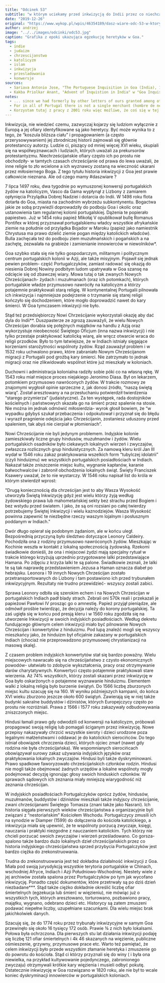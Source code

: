 ```yaml
---
title: "Odcinek 53"
subtitle: "w którym uciekamy przed inkwizycją do Indii przez co niechcący przyczyniamy się do założenia inkwizycji także tam."
date: "2019-12-26"
original: "https://www.wykop.pl/wpis/46354189/dasz-wiare-odc-53-w-ktorym-uciekamy-przed-inkwizyc/"
author: andrzej
image: "../../images/odcinki/odc53.jpg"
caption: "Grafika z epoki ukazująca egzekucję heretyków w Goa."
tags:
  - indie
  - judaizm
  - chrzescijanstwo
  - katolicyzm
  - islam
  - inkwizycja
  - przesladowania
  - konwersje
sources:
  - Sariava Antonio Jose, "The Portuguese Inquisition in Goa (India), 1561-1812." w "The Marrano Factory. The Portuguese Inquistion and Its New Christians 1536-1765"
  - Kakba Priolkar Anant, "Advent of Inquistion in India" w "Goa Inquistion"
notes:
  - ... since we had formerly by other letters of ours granted among other things free and ample faculty to the aforesaid King Alfonso – to invade, search out, capture, vanquish, and subdue all Saracens and pagans whatsoever, and other enemies of Christ wheresoever placed, and the kingdoms, dukedoms, principalities, dominions, possessions, and all movable and immovable goods whatsoever held and possessed by them and to reduce their persons to perpetual slavery, and to apply and appropriate to himself and his successors the kingdoms, dukedoms, counties, principalities, dominions, possessions, and goods, and to convert them to his and their use and profit...
  - For in all of Portugal there is not a single merchant (hombre de negocios) who is not of this Nation[czyli żydów, przypisek mój]. These people have their correspondents in all lands and domains of the king our lord. Those of Lisbon send kinsmen to the East Indies to establish trading-posts where they receive the exports from Portugal, which they barter for merchandise in demand back home. They have outposts in the Indian port cities of Goa and Cochin and in the interior. In Lisbon and in India nobody can handle the trade in merchandise except persons of this Nation. Without them, His Majesty will no longer be able to make a go of his Indian possessions, and will lose the 600,000 ducats a year in duties which finance the whole enterprise — from equipping the ships to paying the seamen and soldiers...
  - Korzystam tutaj z pracy z 2001 roku więc możliwe, że coś się w tej materii zmieniło oraz jest nadzieja i możliwość, że się zmieni.
---
```


Inkwizycja, nie wiedzieć czemu, zazwyczaj kojarzy się ludziom wyłącznie z Europą a jej ofiary identyfikowane są jako heretycy. Być może wynika to z tego, że “koszula bliższa ciału” i propagowaniem (a często przerysowywaniem) jej zbrodniczej historii zajmowali się głównie protestanccy autorzy. Ludzie ci, piszący od mniej więcej XVI wieku, skupiali się na współwyznawcach i ludziach, których uważali za prekursorów protestantyzmu. Niechrześcijańskie ofiary często ich po prostu nie obchodziły- w tamtych czasach chrześcijanie od prawa do lewa uważali, że inne religie to zło wcielone a ich wyznawcy zostaną na wieczność ukarani przez miłosiernego Boga. Z tego tytułu historia inkwizycji z Goa jest prawie całkowicie nieznana. Ale od czego mamy #daszwiare ?

7 lipca 1497 roku, dwa tygodnie po wymuszonej konwersji portugalskich żydów na katolicyzm, Vasco da Gama wypłynął z Lizbony z zamiarem opłynięcia Przylądka Dobrej Nadziei i dotarcia do Indii. W 1498 roku flota dotarła do Goa, miasta na zachodnim wybrzeżu subkontynentu. Bogactwa jakie ze sobą przywieźli doprowadziły do podboju Goa i okolic oraz ustanowienia tam regularnej kolonii portugalskiej. Dążenia te popierało papiestwo. Już w 1454 roku papież Mikołaj V opublikował bullę Romanus Pontifex w której przyznawał portugalskiemu władcy wszystkie afrykańskie ziemie na południe od przylądka Bojador w Maroku (papież jako namiestnik Chrystusa ma prawo dzielić ziemie pogan między katolickich władców). Bulla zachęcała też do podboju ziem muzułmańskich i pogańskich a na zachętę, zezwalała na grabieże i zamienianie innowierców w niewolników\*.

Goa szybko stała się nie tylko gospodarczym, militarnym i politycznym centrum portugalskich kolonii w Azji, ale także misyjnym. Pojawił się jednak pewien problem- część Portugalczyków, zamiast radować się okazją do niesienia Dobrej Nowiny podbitym ludom upatrywała w Goa szansę na odcięcie się od zbawczej wiary. Mowa tutaj o tak zwanych Nowych Chrześcijanach- żydach i muzułmanach (oraz ich potomkach), których portugalskie władze przymusowo nawróciły na katolicyzm a którzy potajemnie praktykowali starą religię. W kontynentalnej Portugalii pilnowała ich inkwizycja i najmniejsze podejrzenie o trzymanie się starej religii kończyło się dochodzeniem, które mogło doprowadzić nawet do kary śmierci. W Goa tymczasem inkwizycji nie było.

Stąd też przedsiębiorczy Nowi Chrześcijanie wykorzystali okazję aby dać dyla do Indii\*\*. Duszpasterze ze zgrozą zauważyli, że wielu Nowych Chrześcijan dorabia się potężnych majątków na handlu z Azją oraz wykorzystuje nieobecność Świętego Oficjum (inna nazwa inkwizycji) i nie tylko przestaje praktykować katolicką wiarę, ale wręcz otwarcie wraca do religii przodków. Było to tym łatwiejsze, że w Indiach istniały sięgające korzeniami starożytności wspólnoty żydów. Rząd zauważył problem i w 1532 roku uchwalono prawo, które zabraniało Nowym Chrześcijanom migracji z Portugalii pod groźbą kary śmierci. Nie zatrzymało to jednak migracji oraz nie zlikwidowało wspólnot które już mieszkały w koloniach.

Duchowni i administracja kolonialna radziły sobie póki co na własną rękę. W 1543 roku miał miejsce proces niejakiego Jeronimo Diasa. Był on lekarzem, potomkiem przymusowo nawróconych żydów. W trakcie rozmowy ze znajomymi wygłosił opinie sprzeczne z, jak donosi źródło, “naszą świętą wiarą”. Został aresztowany a na przesłuchaniu potwierdził twierdzenia “starego przymierza” (judaistyczne). Za ten występek, rada dostojników kościelnych i państwowych skazała go na śmierć przez spalenie na stosie. Nie można im jednak odmówić miłosierdzia- wyrok głosił bowiem, że “w wypadku gdybyś szukał przebaczenia i odpokutował i przyznał się do błędu i wyraził pragnienie odejścia jako Chrześcijanin, zostaniesz uduszony przed spaleniem, tak abyś nie cierpiał w płomieniach”.

Nowi Chrześcijanie nie byli jedynym problemem. Indyjskie kolonie zamieszkiwały liczne grupy hindusów, muzułmanów i żydów. Wielu portugalskich osadników było ciekawych lokalnych wierzeń i zwyczajów, zwłaszcza rozlicznych grup hinduistycznych. Za namową kleru król Jan III wydał w 1546 roku zakaz praktykowania wszelkich form “tubylczej idolatrii” (czyli hinduizmu) we wszystkich portugalskich posiadłościach w Indiach. Nakazał także zniszczenie miejsc kultu, wygnanie kapłanów, karanie bałwochwalców i zabronił obchodzenia lokalnych świąt. Święty Franciszek Ksawery uważał, że to nie wystarczy. W 1546 roku napisał list do króla w którym stwierdził wprost:

"Drugą koniecznością dla chrześcijan jest to aby Wasza Wysokość utworzyła Świętą Inkwizycję gdyż jest wielu którzy żyją według żydowskiego prawa lub mahometańskiej sekty bez strachu przed Bogiem i bez wstydu przed światem. I jako, że są oni rozsiani po całej twierdzy potrzebujemy Świętej Inkwizycji i wielu kaznodziejów. Wasza Wysokość powinna zapewnić te niezbędne rzeczy waszym lojalnym i posłusznym poddanym w Indiach."

Dwór długo opierał się podobnym żądaniom, ale w końcu uległ. Bezpośrednią przyczyną było śledztwo dotyczące Leonory Caldeiry. Pochodziła ona z rodziny przymusowo nawróconych żydów. Mieszkając w Kochinie weszła w kontakt z lokalną społecznością żydowską. Rzekomi świadkowie donieśli, że ona i miejscowi żydzi mają specjalny rytuał w trakcie którego krzyżują uprzednio przygotowane lalki przedstawiające Hamana. Po zdjęciu z krzyża lalki te są palone. Świadkowie zeznali, że lalki te są tak naprawdę przedstawieniem Jezusa a Haman oznacza diabeł po hebrajsku. Leonora i 19 innych Nowych Chrześcijan zostało przetransportowanych do Lizbony i tam postawiono ich przed trybunałem inkwizycyjnym. Rezultaty nie trudno przewidzieć- wszyscy zostali zabici.

Sprawa Leonory odbiła się szerokim echem i na Nowych Chrześcijan w portugalskich Indiach padł blady strach. Zebrali oni 570k reali i przekazali je papieżowi Pawłowi IV prosząc go o amnestię. Papież przyjął pieniądze, ale odmówił prośbie twierdząc, że decyzja należy do korony portugalskiej. Ta zaś ugięła się w końcu pod presją kleru i w 1560 roku zgodziła się na utworzenie Inkwizycji w swoich indyjskich posiadłościach. Według dekretu fundującego głównym celem inkwizycji miało być pilnowanie Nowych Chrześcijan i konwertytów z hinduizmu. Pod lupą znaleźć mogli się wszyscy mieszkańcy jako, że hinduizm był oficjalnie zakazany w portugalskich Indiach (chociaż nie przeprowadzono przymusowej chrystianizacji na masową skalę).

Z czasem problem indyjskich konwertytów stał się bardzo poważny. Wielu miejscowych nawracało się na chrześcijaństwo z czysto ekonomicznych powodów- ułatwiało to zdobycie wykształcenia, pracy oraz otrzymywanie darów charytatywnych. Konwertyci często potajemnie praktykowali stare wierzenia. Aż 74% wszystkich, którzy zostali skazani przez inkwizycję w Goa było oskarżonych o potajemne wyznawanie hinduizmu. Elementem walki z lokalną religią było burzenie świątyń. Do 1566 liczbę zburzonych miejsc kultu szacuję się na 160. W wyniku późniejszych kampanii, do końca XVI wieku zburzono jeszcze około 600 świątyń. Zawierają się w niej także budynki sakralne buddystów i dżinistów, których Europejczycy często po prostu nie rozróżniali. Prawa z 1566 i 1577 roku zakazywały odbudowywania zniszczonych miejsc.

Hindusi łamali prawo gdy odwodzili od konwersji na katolicyzm, próbowali propagować swoją religię lub pomagali ściganym przez inkwizycję. Nowe przepisy nakazywały chrzcić wszystkie sieroty i dzieci urodzone poza legalnymi małżeństwami i oddawać je do katolickich sierocińców. Do tego istniał obowiązek chrzczenia dzieci, których ojciec zmarł (nawet gdy rodzina nie była chrześcijańska). We wspomnianych sierocińcach obowiązywał surowy zakaz używania indyjskich języków oraz praktykowania lokalnych zwyczajów. Hindusi byli także dyskryminowani. Prawo spadkowe faworyzowało chrześcijańskich członków rodzin. Hindusi nie mogli także obejmować żadnych urzędów a lokalne wspólnoty mogły podejmować decyzję ignorując głosy swoich hinduskich członków. W sprawach sądowych ich zeznania miały mniejszą wiarygodność niż zeznania chrześcijan.

W indyjskich posiadłościach Portugalczyków oprócz żydów, hindusów, muzułmanów, buddystów i dżinistów mieszkali także indyjscy chrześcijanie, zwani chrześcijanami Świętego Tomasza (znani także jako Nasrani). Ich historia sięgała pierwszych wieków chrześcijaństwa a organizacyjnie byli związani z “nestoriańskim” Kościołem Wschodu. Portugalczycy zmusili ich na synodzie w Diamper (1599) do dołączenia do kościoła katolickiego, a inkwizycja miała się upewnić, że te wspólnoty porzucą zwyczaje, księgi, nauczania i praktyki niezgodne z nauczaniem katolickim. Tych którzy nie chcieli porzucać swoich zwyczajów i wierzeń prześladowano. Co gorsza- spalono także bardzo dużo lokalnych dzieł chrześcijańskich przez co historia indyjskiego chrześcijaństwa sprzed przybycia Portugalczyków jest bardzo ciężka do zrekonstruowania.

Trudna do zrekonstruowania jest też dokładna działalność inkwizycji z Goa. Miała pod swoją jurysdykcją wszystkie terytoria portugalskie w Chinach, wschodniej Afryce, Indiach i Azji Południowo-Wschodniej. Niestety wiele z jej archiwów została spalona przez Portugalczyków po tym jak wycofano inkwizycję. Ponadto część dokumentów, które przetrwały są po dziś dzień niezbadane\*\*\*. Stąd także ciężko dokładnie określić liczbę ofiar śmiertelnych (egzekucja lub śmierć w więzieniu), nie mówiąc już o wszystkich tych, których aresztowano, torturowano, pozbawiono pracy, majątku, wygnano, odebrano dzieci etc. Historycy są zatem zmuszeni podawać niepełne liczby, uzupełniane szacunkami. Dla wielu miejsc brak jakichkolwiek danych.

Szacuję się, że do 1774 roku przez trybunały inkwizycyjne w samym Goa przewinęło się około 16 tysięcy 172 osób. Prawie ¾ z nich było lokalsami. Połowa była ochrzczona. Dla pierwszych stu lat działania inkwizycji podaję się liczbę 121 ofiar śmiertelnych i 4k 46 skazanych na więzienie, publiczne ośmieszenie, grzywny, przymusowe prace etc. Warto też pamiętać, że celem inkwizycji było przede wszystkim złamanie heretyka i zmuszenie go do powrotu do kościoła. Stąd ci którzy przyznali się do winy ( i była ona niewielka, na przykład kultywowanie pojedynczego, zabronionego zwyczaju) otrzymywali krótkie kary więzienia i musieli odbyć pokutę. Ostatecznie inkwizycję w Goa rozwiązano w 1820 roku, ale nie był to wcale koniec dyskryminacji innowierców w portugalskich koloniach.
